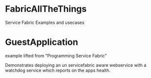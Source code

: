 # FabricAllTheThings
Service Fabric Examples and usecases


# GuestApplication
example lifted from "Programming Service Fabric"

Demonstrates deploying an un servicefabric aware webservice with a watchdog service which reports on the apps health.
